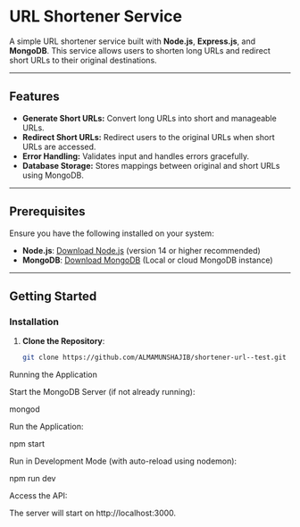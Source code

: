 # URL Shortener Service

A simple URL shortener service built with **Node.js**, **Express.js**, and **MongoDB**. This service allows users to shorten long URLs and redirect short URLs to their original destinations.

---

## Features

- **Generate Short URLs:** Convert long URLs into short and manageable URLs.
- **Redirect Short URLs:** Redirect users to the original URLs when short URLs are accessed.
- **Error Handling:** Validates input and handles errors gracefully.
- **Database Storage:** Stores mappings between original and short URLs using MongoDB.

---

## Prerequisites

Ensure you have the following installed on your system:

- **Node.js**: [Download Node.js](https://nodejs.org/) (version 14 or higher recommended)
- **MongoDB**: [Download MongoDB](https://www.mongodb.com/) (Local or cloud MongoDB instance)

---

## Getting Started

### Installation

1. **Clone the Repository**:

   ```bash
   git clone https://github.com/ALMAMUNSHAJIB/shortener-url--test.git

Running the Application

Start the MongoDB Server (if not already running):

mongod

Run the Application:

npm start

Run in Development Mode (with auto-reload using nodemon):

npm run dev

Access the API:

The server will start on http://localhost:3000.
